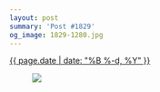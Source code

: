 ```yaml
---
layout: post
summary: 'Post #1829'
og_image: 1829-1280.jpg
---
```


<p>
 <time>
  <a href="/1829">
   {{ page.date | date: "%B %-d, %Y" }}
  </a>
 </time>
 <a href="/1829">
  <figure data-taken="4/9/2024">
   <img sizes="(min-width: 700px) 50vw, calc(100vw - 2rem)" src="{{ site.assets_url }}/1829-640.jpg" srcset="{{ site.assets_url }}/1829-320.jpg 320w, {{ site.assets_url }}/1829-640.jpg 640w, {{ site.assets_url }}/1829-960.jpg 960w, {{ site.assets_url }}/1829-1280.jpg 1280w"/>
  </figure>
 </a>
</p>
